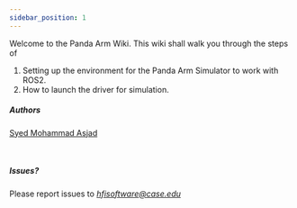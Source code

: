 ```yaml
---
sidebar_position: 1
---
```


Welcome to the Panda Arm Wiki. This wiki shall walk you through the steps of

1. Setting up the environment for the Panda Arm Simulator to work with ROS2.
2. How to launch the driver for simulation.


##### Authors

[Syed Mohammad Asjad](https://github.com/s-m-asjad.png) 

<br />

##### Issues?
Please report issues to *hfisoftware@case.edu*